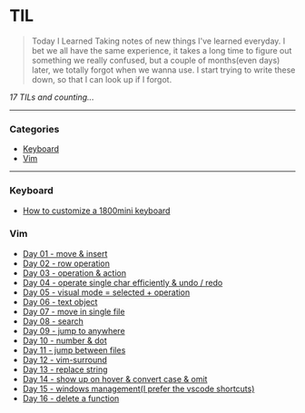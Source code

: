 # TIL
> Today I Learned
Taking notes of new things I've learned everyday. I bet we all have the same experience, it takes a long time to figure out something we really confused, but a couple of months(even days) later, we totally forgot when we wanna use. I start trying to write these down, so that I can look up if I forgot. 

_17 TILs and counting..._

---
### Categories
* [Keyboard](#keyboard)
* [Vim](#vim)

---
### Keyboard

- [How to customize a 1800mini keyboard](keyboard/1800mini.md)

### Vim

- [Day 01 - move & insert](vim/move&insert.md)
- [Day 02 - row operation](vim/row-operation.md)
- [Day 03 - operation & action](vim/operation&action.md)
- [Day 04 - operate single char efficiently & undo / redo](vim/undo&redo.md)
- [Day 05 - visual mode = selected + operation](vim/visual-mode.md)
- [Day 06 - text object](vim/text-object.md)
- [Day 07 - move in single file](vim/move-in-single-file.md)
- [Day 08 - search](vim/search.md)
- [Day 09 - jump to anywhere](vim/jump-to-anywhere.md)
- [Day 10 - number & dot](vim/number&dot.md)
- [Day 11 - jump between files](vim/jump-between-files.md)
- [Day 12 - vim-surround](vim/vim-surround.md)
- [Day 13 - replace string](vim/replace-string.md)
- [Day 14 - show up on hover & convert case & omit](vim/convert-case&omit.md)
- [Day 15 - windows management(I prefer the vscode shortcuts)](vim/window-management.md)
- [Day 16 - delete a function](vim/delete-function.md)

